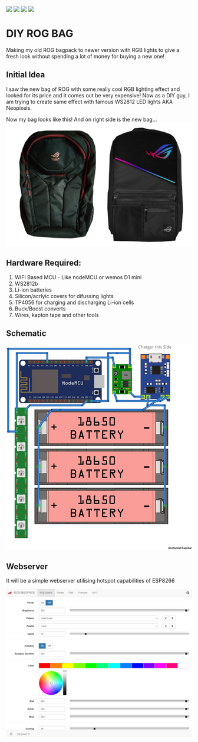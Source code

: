 ![](https://img.shields.io/github/downloads/AnshumanFauzdar/DIY-ROG-BAG/total?style=social)
![](https://img.shields.io/github/repo-size/AnshumanFauzdar/DIY-ROG-BAG?style=social)
![](https://img.shields.io/github/license/AnshumanFauzdar/DIY-ROG-BAG?style=social)
![](https://img.shields.io/github/release-pre/AnshumanFauzdar/DIY-ROG-BAG?style=social)
# DIY ROG BAG

Making my old ROG bagpack to newer version with RGB lights to give a fresh look without spending a lot of money for buying a new one!

## Initial Idea

I saw the new bag of ROG with some really cool RGB lighting effect and looked for its price and it comes out be very expensive! Now as a DIY guy, I am trying to create same effect with famous WS2812 LED lights AKA Neopixels.

Now my bag looks like this! And on right side is the new bag...
![Before](https://github.com/AnshumanFauzdar/DIY-ROG-BAG/blob/master/Before.jpg)

## Hardware Required:
1. WIFI Based MCU - Like nodeMCU or wemos D1 mini
2. WS2812b
3. Li-ion batteries
4. Silicon/acrlyic covers for difussing lights
5. TP4056 for charging and discharging Li-ion cells
6. Buck/Boost converts
7. Wires, kapton tape and other tools

## Schematic

![Schematic](https://github.com/AnshumanFauzdar/DIY-ROG-BAG/blob/master/Schematic.jpg)

## Webserver

It will be a simple webserver utilising hotspot capabilities of ESP8266

![webserver](https://github.com/AnshumanFauzdar/DIY-ROG-BAG/blob/master/webserver.jpg)
#
